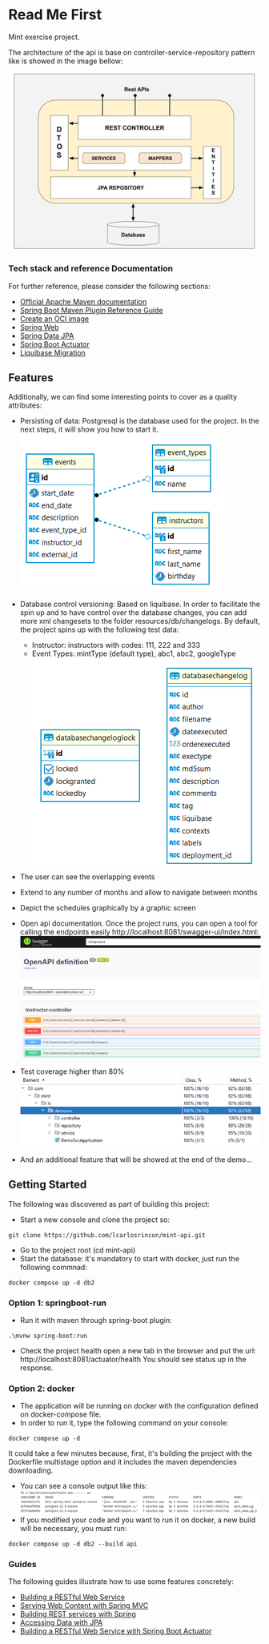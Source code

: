 # Read Me First
Mint exercise project.

The architecture of the api is base on controller-service-repository pattern like is showed in the image bellow:

![img.png](docs/arch.png)

### Tech stack and reference Documentation
For further reference, please consider the following sections:

* [Official Apache Maven documentation](https://maven.apache.org/guides/index.html)
* [Spring Boot Maven Plugin Reference Guide](https://docs.spring.io/spring-boot/docs/3.2.5/maven-plugin/reference/html/)
* [Create an OCI image](https://docs.spring.io/spring-boot/docs/3.2.5/maven-plugin/reference/html/#build-image)
* [Spring Web](https://docs.spring.io/spring-boot/docs/3.2.5/reference/htmlsingle/index.html#web)
* [Spring Data JPA](https://docs.spring.io/spring-boot/docs/3.2.5/reference/htmlsingle/index.html#data.sql.jpa-and-spring-data)
* [Spring Boot Actuator](https://docs.spring.io/spring-boot/docs/3.2.5/reference/htmlsingle/index.html#actuator)
* [Liquibase Migration](https://docs.spring.io/spring-boot/docs/3.2.5/reference/htmlsingle/index.html#howto.data-initialization.migration-tool.liquibase)

## Features
Additionally, we can find some interesting points to cover as a quality attributes:

* Persisting of data: Postgresql is the database used for the project. In the next steps, it will show you how to start it.
![img.png](docs/ER_diagram.png)

* Database control versioning: Based on liquibase. In order to facilitate the spin up and to have control over the database changes, you can add more xml changesets to the folder resources/db/changelogs.
By default, the project spins up with the following test data:
  - Instructor: instructors with codes: 111, 222 and 333
  - Event Types: mintType (default type), abc1, abc2, googleType
![img.png](docs/versioning.png)
* The user can see the overlapping events
* Extend to any number of months and allow to navigate between months
* Depict the schedules graphically by a graphic screen
* Open api documentation. Once the project runs, you can open a tool for calling the endpoints easily http://localhost:8081/swagger-ui/index.html:
![img.png](docs/swagger.png)
* Test coverage higher than 80%
![img.png](docs/coverage.png)
* And an additional feature that will be showed at the end of the demo...

## Getting Started
The following was discovered as part of building this project:

* Start a new console and clone the project so:
```
git clone https://github.com/lcarlosrincon/mint-api.git
```
* Go to the project root (cd mint-api)
* Start the database: it's mandatory to start with docker, just run the following commnad:
``` docker
docker compose up -d db2
```

### Option 1: springboot-run
* Run it with maven through spring-boot plugin:
```
.\mvnw spring-boot:run
```
* Check the project health open a new tab in the browser and put the url: http://localhost:8081/actuator/health
You should see status up in the response.
### Option 2: docker
* The application will be running on docker with the configuration defined on docker-compose file.
* In order to run it, type the following command on your console:
``` docker
docker compose up -d
```
It could take a few minutes because, first, it's building the project with the Dockerfile multistage option and it includes the maven dependencies downloading. 
* You can see a console output like this:
![img.png](docs/docker.png)
* If you modified your code and you want to run it on docker, a new build will be necessary, you must run:
``` docker
docker compose up -d db2 --build api
```

### Guides
The following guides illustrate how to use some features concretely:

* [Building a RESTful Web Service](https://spring.io/guides/gs/rest-service/)
* [Serving Web Content with Spring MVC](https://spring.io/guides/gs/serving-web-content/)
* [Building REST services with Spring](https://spring.io/guides/tutorials/rest/)
* [Accessing Data with JPA](https://spring.io/guides/gs/accessing-data-jpa/)
* [Building a RESTful Web Service with Spring Boot Actuator](https://spring.io/guides/gs/actuator-service/)
